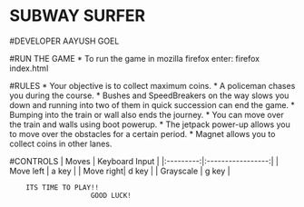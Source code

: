 # SUBWAY SURFER

#DEVELOPER
	AAYUSH GOEL

#RUN THE GAME
	* To run the game in mozilla firefox enter:
		firefox index.html

#RULES
	* Your objective is to collect maximum coins.
	* A policeman chases you during the course.
	* Bushes and SpeedBreakers on the way slows you down and running into two of them in quick succession can end the game.
	* Bumping into the train or wall also ends the journey.
	* You can move over the train and walls using boot powerup.
	* The jetpack power-up allows you to move over the obstacles for a certain period.
	* Magnet allows you to collect coins in other lanes.

#CONTROLS
|	Moves   |   Keyboard Input  |
|:---------:|:-----------------:|
| Move left |      a key        |
| Move right|      d key        |
| Grayscale |      g key        |

		ITS TIME TO PLAY!!
						GOOD LUCK!